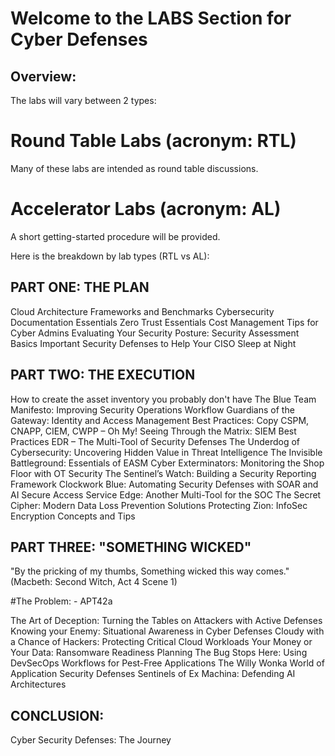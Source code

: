 # Welcome to the LABS Section for Cyber Defenses
## Overview:
The labs will vary between 2 types:
# Round Table Labs (acronym: RTL)
Many of these labs are intended as round table discussions.
# Accelerator Labs (acronym: AL)
A short getting-started procedure will be provided.

Here is the breakdown by lab types (RTL vs AL):

## PART ONE: THE PLAN
Cloud Architecture Frameworks and Benchmarks
Cybersecurity Documentation Essentials
Zero Trust Essentials
Cost Management Tips for Cyber Admins
Evaluating Your Security Posture: Security Assessment Basics
Important Security Defenses to Help Your CISO Sleep at Night

## PART TWO: THE EXECUTION
How to create the asset inventory you probably don't have
The Blue Team Manifesto: Improving Security Operations Workflow
Guardians of the Gateway: Identity and Access Management Best Practices: Copy
CSPM, CNAPP, CIEM, CWPP – Oh My!
Seeing Through the Matrix: SIEM Best Practices
EDR – The Multi-Tool of Security Defenses
The Underdog of Cybersecurity: Uncovering Hidden Value in Threat Intelligence
The Invisible Battleground: Essentials of EASM
Cyber Exterminators: Monitoring the Shop Floor with OT Security
The Sentinel’s Watch: Building a Security Reporting Framework
Clockwork Blue: Automating Security Defenses with SOAR and AI
Secure Access Service Edge: Another Multi-Tool for the SOC
The Secret Cipher: Modern Data Loss Prevention Solutions
Protecting Zion: InfoSec Encryption Concepts and Tips

## PART THREE: "SOMETHING WICKED"
"By the pricking of my thumbs, Something wicked this way comes." (Macbeth: Second Witch, Act 4 Scene 1)

#The Problem: - APT42a

The Art of Deception: Turning the Tables on Attackers with Active Defenses
Knowing your Enemy: Situational Awareness in Cyber Defenses
Cloudy with a Chance of Hackers: Protecting Critical Cloud Workloads
Your Money or Your Data: Ransomware Readiness Planning
The Bug Stops Here: Using DevSecOps Workflows for Pest-Free Applications
The Willy Wonka World of Application Security Defenses
Sentinels of Ex Machina: Defending AI Architectures

## CONCLUSION:
Cyber Security Defenses: The Journey
